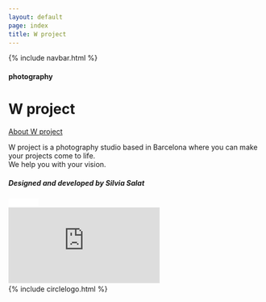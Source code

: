 ```yaml
---
layout: default
page: index
title: W project
---
```


{% include navbar.html %}

<div class="home-section">
    <h4 class="home-tag">photography</h4>
<div class="home-text-container">
    <h1 class="home-title">W project</h1>
    <a class="home-button" href="/about">About W project</a>
    <p class="home-parag">W project is a photography studio based in Barcelona where you can make your projects come to life.
<br>We help you with your vision.</p>
</div>
<h5 class="footer">Designed and developed by <span class="footer-span">Silvia Salat</span></h5>
    <img src="/assets/images/home-arrow.svg" class="home-arrow" alt="white arrow down"/>
    <div class="video-container">
        <iframe src="https://streamable.com/e/dme3zn?autoplay=1&nocontrols=1" frameborder="0" allowfullscreen allow="autoplay"></iframe>
    </div>
</div>
{% include circlelogo.html %}

 <script src="../js/circlelogo.js"></script>
 <script src="../js/bgvideo.js"></script>

